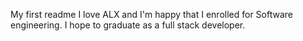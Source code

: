 My first readme
I love ALX and I'm happy that I enrolled for Software engineering.
I hope to graduate as a full stack developer.
